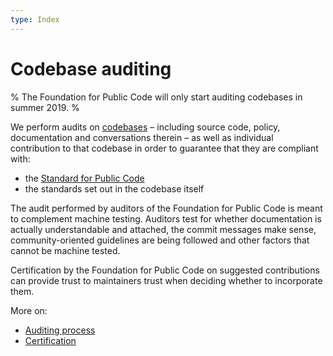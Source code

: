```yaml
---
type: Index
---
```


# Codebase auditing

% The Foundation for Public Code will only start auditing codebases in summer 2019. %

We perform audits on [codebases](../../glossary/codebase-definition.md) – including source code, policy, documentation and conversations therein – as well as individual contribution to that codebase in order to guarantee that they are compliant with:

* the [Standard for Public Code](http://standard.publiccode.net/)
* the standards set out in the codebase itself

The audit performed by auditors of the Foundation for Public Code is meant to complement machine testing. Auditors test for whether documentation is actually understandable and attached, the commit messages make sense, community-oriented guidelines are being followed and other factors that cannot be machine tested.

Certification by the Foundation for Public Code on suggested contributions can provide trust to maintainers trust when deciding whether to incorporate them.

More on:

* [Auditing process](auditing-process.md)
* [Certification](certification.md)
